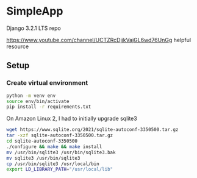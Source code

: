 # SimpleApp
Django 3.2.1 LTS repo

https://www.youtube.com/channel/UCTZRcDjjkVajGL6wd76UnGg helpful resource

## Setup

### Create virtual environment

```bash
python -m venv env
source env/bin/activate
pip install -r requirements.txt
```
On Amazon Linux 2, I had to initially upgrade sqlite3

```bash
wget https://www.sqlite.org/2021/sqlite-autoconf-3350500.tar.gz
tar -xzf sqlite-autoconf-3350500.tar.gz
cd sqlite-autoconf-3350500
./configure && make && make install
mv /usr/bin/sqlite3 /usr/bin/sqlite3.bak
mv sqlite3 /usr/bin/sqlite3
cp /usr/bin/sqlite3 /usr/local/bin
export LD_LIBRARY_PATH="/usr/local/lib"
```
